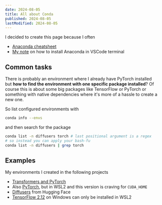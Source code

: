 ```yaml
---
date: 2024-08-05
title: All about Conda
published: 2024-08-05
lastModified: 2024-08-05
---
```


I decided to create this page because I often 

- [Anaconda cheatsheet](https://docs.conda.io/projects/conda/en/stable/user-guide/cheatsheet.html)
- [My note](/code/anaconda-in-vscode-terminal) on how to install Anaconda in VSCode terminal

## Common tasks

There is probably an environment where I already have PyTorch installed but **how to find the environment with one specific package installed**? Of course this is about some big packages like TensorFlow or PyTorch or something with native dependencies where it's more of a hassle to create a new one.

So list configured environments with

```bash
conda info --envs
```

and then search for the package

```bash
conda list -n diffusers torch # last positional argument is a regex
# so instead you can apply your bash-fu
conda list -n diffusers | grep torch
```

## Examples

My environments I created in the following projects

- [Transformers and PyTorch](/blog/starcode)
- Also [PyTorch](/ai/agent-emotion-model), but in WSL2 and this version is craving for `CUDA_HOME`
- [Diffusers](my-dataset.md) from Hugging Face
- [TensorFlow 2.12](/ai/unsupervised-image-classification-with-gan) on Windows can only be installed in WSL2
